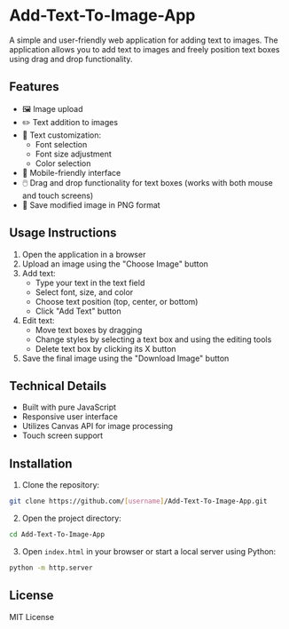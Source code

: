# Add-Text-To-Image-App

A simple and user-friendly web application for adding text to images. The application allows you to add text to images and freely position text boxes using drag and drop functionality.

## Features

- 🖼️ Image upload
- ✏️ Text addition to images
- 🎨 Text customization:
  - Font selection
  - Font size adjustment
  - Color selection
- 📱 Mobile-friendly interface
- 🖱️ Drag and drop functionality for text boxes (works with both mouse and touch screens)
- 💾 Save modified image in PNG format

## Usage Instructions

1. Open the application in a browser
2. Upload an image using the "Choose Image" button
3. Add text:
   - Type your text in the text field
   - Select font, size, and color
   - Choose text position (top, center, or bottom)
   - Click "Add Text" button
4. Edit text:
   - Move text boxes by dragging
   - Change styles by selecting a text box and using the editing tools
   - Delete text box by clicking its X button
5. Save the final image using the "Download Image" button

## Technical Details

- Built with pure JavaScript
- Responsive user interface
- Utilizes Canvas API for image processing
- Touch screen support

## Installation

1. Clone the repository:
```bash
git clone https://github.com/[username]/Add-Text-To-Image-App.git
```

2. Open the project directory:
```bash
cd Add-Text-To-Image-App
```

3. Open `index.html` in your browser or start a local server using Python:
```bash
python -m http.server
```

## License

MIT License 